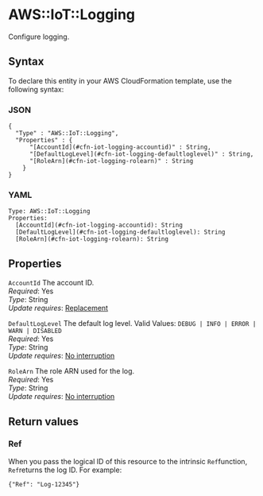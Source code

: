 # AWS::IoT::Logging<a name="aws-resource-iot-logging"></a>

Configure logging\.

## Syntax<a name="aws-resource-iot-logging-syntax"></a>

To declare this entity in your AWS CloudFormation template, use the following syntax:

### JSON<a name="aws-resource-iot-logging-syntax.json"></a>

```
{
  "Type" : "AWS::IoT::Logging",
  "Properties" : {
      "[AccountId](#cfn-iot-logging-accountid)" : String,
      "[DefaultLogLevel](#cfn-iot-logging-defaultloglevel)" : String,
      "[RoleArn](#cfn-iot-logging-rolearn)" : String
    }
}
```

### YAML<a name="aws-resource-iot-logging-syntax.yaml"></a>

```
Type: AWS::IoT::Logging
Properties: 
  [AccountId](#cfn-iot-logging-accountid): String
  [DefaultLogLevel](#cfn-iot-logging-defaultloglevel): String
  [RoleArn](#cfn-iot-logging-rolearn): String
```

## Properties<a name="aws-resource-iot-logging-properties"></a>

`AccountId`  <a name="cfn-iot-logging-accountid"></a>
The account ID\.  
*Required*: Yes  
*Type*: String  
*Update requires*: [Replacement](https://docs.aws.amazon.com/AWSCloudFormation/latest/UserGuide/using-cfn-updating-stacks-update-behaviors.html#update-replacement)

`DefaultLogLevel`  <a name="cfn-iot-logging-defaultloglevel"></a>
The default log level\. Valid Values: `DEBUG | INFO | ERROR | WARN | DISABLED`  
*Required*: Yes  
*Type*: String  
*Update requires*: [No interruption](https://docs.aws.amazon.com/AWSCloudFormation/latest/UserGuide/using-cfn-updating-stacks-update-behaviors.html#update-no-interrupt)

`RoleArn`  <a name="cfn-iot-logging-rolearn"></a>
The role ARN used for the log\.  
*Required*: Yes  
*Type*: String  
*Update requires*: [No interruption](https://docs.aws.amazon.com/AWSCloudFormation/latest/UserGuide/using-cfn-updating-stacks-update-behaviors.html#update-no-interrupt)

## Return values<a name="aws-resource-iot-logging-return-values"></a>

### Ref<a name="aws-resource-iot-logging-return-values-ref"></a>

 When you pass the logical ID of this resource to the intrinsic `Ref`function, `Ref`returns the log ID\. For example:

 `{"Ref": "Log-12345"}` 
